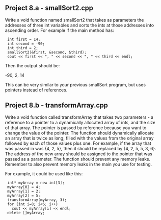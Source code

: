 ## Project 8.a - smallSort2.cpp

Write a void function named smallSort2 that takes as parameters the addresses of three int variables and sorts the ints at those addresses into ascending order. For example if the main method has:

     int first = 14;
     int second = -90;
     int third = 2;
     smallSort2(&first, &second, &third);
     cout << first << ", " << second << ", " << third << endl;


Then the output should be:

-90, 2, 14

This can be very similar to your previous smallSort program, but uses pointers instead of references.


 

## Project 8.b - transformArray.cpp

Write a void function called transformArray that takes two parameters - a reference to a pointer to a dynamically allocated array of ints, and the size of that array.  The pointer is passed by reference because you want to change the value of the pointer.  The function should dynamically allocate an array that is twice as long, filled with the values from the original array followed by each of those values plus one.  For example, if the array that was passed in was {4, 2, 5}, then it should be replaced by {4, 2, 5, 5, 3, 6}.  The address of the new array should be assigned to the pointer that was passed as a parameter.  The function should prevent any memory leaks.  Remember to also prevent memory leaks in the main you use for testing.

For example, it could be used like this:

     int* myArray = new int[3];
     myArray[0] = 4;
     myArray[1] = 2;
     myArray[2] = 5;
     transformArray(myArray, 3);
     for (int i=0; i<6; i++)
       cout << myArray[i] << endl;
     delete []myArray;

